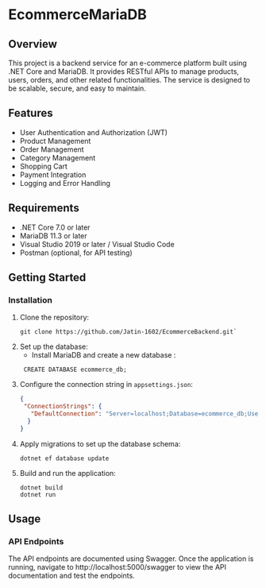 # EcommerceMariaDB
## Overview
This project is a backend service for an e-commerce platform built using .NET Core and MariaDB. It provides RESTful APIs to manage products, users, orders, and other related functionalities. The service is designed to be scalable, secure, and easy to maintain.

## Features
* User Authentication and Authorization (JWT)
* Product Management
* Order Management
* Category Management
* Shopping Cart
* Payment Integration
* Logging and Error Handling

## Requirements
* .NET Core 7.0 or later
* MariaDB 11.3 or later
* Visual Studio 2019 or later / Visual Studio Code
* Postman (optional, for API testing)

## Getting Started
### Installation
1. Clone the repository:
   ```
   git clone https://github.com/Jatin-1602/EcommerceBackend.git`
2. Set up the database:
   * Install MariaDB and create a new database :
   ```
    CREATE DATABASE ecommerce_db;
3. Configure the connection string in `appsettings.json`:
   ```json
   {
    "ConnectionStrings": {
      "DefaultConnection": "Server=localhost;Database=ecommerce_db;User=user_name;Password=your_password;"
     }
   }
4. Apply migrations to set up the database schema:
   ```
   dotnet ef database update
5. Build and run the application:
   ```
   dotnet build
   dotnet run

## Usage
### API Endpoints
The API endpoints are documented using Swagger. Once the application is running, navigate to http://localhost:5000/swagger to view the API documentation and test the endpoints.

